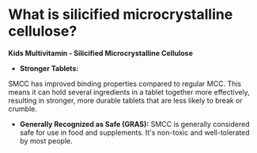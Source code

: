 # What is silicified microcrystalline cellulose?

**Kids Multivitamin - Silicified Microcrystalline Cellulose**  

- **Stronger Tablets:**  

SMCC has improved binding properties compared to regular MCC. This means it can hold several ingredients in a tablet together more effectively, resulting in stronger, more durable tablets that are less likely to break or crumble.     

- **Generally Recognized as Safe (GRAS):** SMCC is generally considered safe for use in food and supplements. It's non-toxic and well-tolerated by most people.